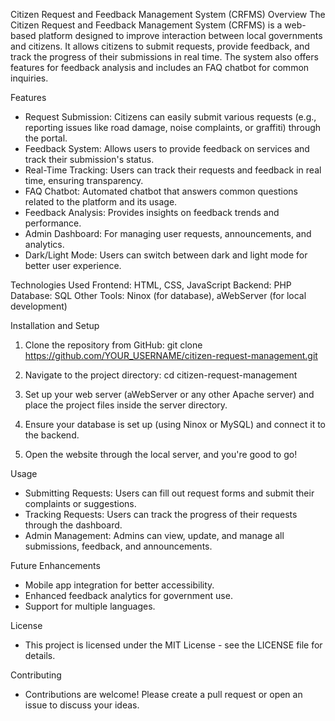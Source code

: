 Citizen Request and Feedback Management System (CRFMS)
Overview
The Citizen Request and Feedback Management System (CRFMS) is a web-based platform designed to improve interaction between local governments and citizens. It allows citizens to submit requests, provide feedback, and track the progress of their submissions in real time. The system also offers features for feedback analysis and includes an FAQ chatbot for common inquiries.

Features
- Request Submission: Citizens can easily submit various requests (e.g., reporting issues like road damage, noise complaints, or graffiti) through the portal.
- Feedback System: Allows users to provide feedback on services and track their submission's status.
- Real-Time Tracking: Users can track their requests and feedback in real time, ensuring transparency.
- FAQ Chatbot: Automated chatbot that answers common questions related to the platform and its usage.
- Feedback Analysis: Provides insights on feedback trends and performance.
- Admin Dashboard: For managing user requests, announcements, and analytics.
- Dark/Light Mode: Users can switch between dark and light mode for better user experience.

Technologies Used
Frontend: HTML, CSS, JavaScript
Backend: PHP
Database: SQL
Other Tools: Ninox (for database), aWebServer (for local development)

Installation and Setup

1. Clone the repository from GitHub:
    git clone https://github.com/YOUR_USERNAME/citizen-request-management.git

2. Navigate to the project directory:
    cd citizen-request-management

3. Set up your web server (aWebServer or any other Apache server) and place the project files inside the server directory.

4. Ensure your database is set up (using Ninox or MySQL) and connect it to the backend.

5. Open the website through the local server, and you're good to go!

Usage
- Submitting Requests: Users can fill out request forms and submit their complaints or suggestions.
- Tracking Requests: Users can track the progress of their requests through the dashboard.
- Admin Management: Admins can view, update, and manage all submissions, feedback, and announcements.

Future Enhancements
- Mobile app integration for better accessibility.
- Enhanced feedback analytics for government use.
- Support for multiple languages.
  
License
  - This project is licensed under the MIT License - see the LICENSE file for details.

Contributing
  - Contributions are welcome! Please create a pull request or open an issue to discuss your ideas.
